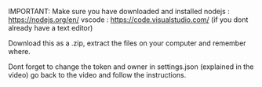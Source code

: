 IMPORTANT: Make sure you have downloaded and installed 
nodejs : https://nodejs.org/en/
vscode : https://code.visualstudio.com/ (if you dont already have a text editor)

Download this as a .zip, extract the files on your computer and remember where.

Dont forget to change the token and owner in settings.json (explained in the video)
go back to the video and follow the instructions.
